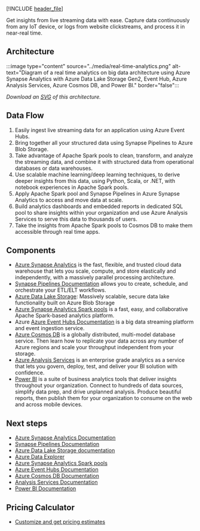 


[!INCLUDE [header_file](../../../includes/sol-idea-header.md)]

Get insights from live streaming data with ease. Capture data continuously from any IoT device, or logs from website clickstreams, and process it in near-real time.

## Architecture

:::image type="content" source="../media/real-time-analytics.png" alt-text="Diagram of a real time analytics on big data architecture using Azure Synapse Analytics with Azure Data Lake Storage Gen2, Event Hub, Azure Analysis Services, Azure Cosmos DB, and Power BI." border="false":::

*Download an [SVG](../media/real-time-analytics.svg) of this architecture.*

## Data Flow

1. Easily ingest live streaming data for an application using Azure Event Hubs.
1. Bring together all your structured data using Synapse Pipelines to Azure Blob Storage.
1. Take advantage of Apache Spark pools to clean, transform, and analyze the streaming data, and combine it with structured data from operational databases or data warehouses.
1. Use scalable machine learning/deep learning techniques, to derive deeper insights from this data, using Python, Scala, or .NET, with notebook experiences in Apache Spark pools.
1. Apply Apache Spark pool and Synapse Pipelines in Azure Synapse Analytics to access and move data at scale.
1. Build analytics dashboards and embedded reports in dedicated SQL pool to share insights within your organization and use Azure Analysis Services to serve this data to thousands of users.
1. Take the insights from Apache Spark pools to Cosmos DB to make them accessible through real time apps.

## Components

* [Azure Synapse Analytics](https://azure.microsoft.com/services/synapse-analytics) is the fast, flexible, and trusted cloud data warehouse that lets you scale, compute, and store elastically and independently, with a massively parallel processing architecture.
* [Synapse Pipelines Documentation](/azure/data-factory/concepts-pipelines-activities) allows you to create, schedule, and orchestrate your ETL/ELT workflows.
* [Azure Data Lake Storage](https://azure.microsoft.com/services/storage/data-lake-storage): Massively scalable, secure data lake functionality built on Azure Blob Storage
* [Azure Synapse Analytics Spark pools](/azure/synapse-analytics/spark/apache-spark-overview) is a fast, easy, and collaborative Apache Spark-based analytics platform.
* Azure [Azure Event Hubs Documentation](/azure/event-hubs/event-hubs-about)  is a big data streaming platform and event ingestion service.
* [Azure Cosmos DB](https://azure.microsoft.com/services/cosmos-db) is a globally distributed, multi-model database service. Then learn how to replicate your data across any number of Azure regions and scale your throughput independent from your storage.
* [Azure Analysis Services](https://azure.microsoft.com/services/analysis-services) is an enterprise grade analytics as a service that lets you govern, deploy, test, and deliver your BI solution with confidence.
* [Power BI](https://powerbi.microsoft.com) is a suite of business analytics tools that deliver insights throughout your organization. Connect to hundreds of data sources, simplify data prep, and drive unplanned analysis. Produce beautiful reports, then publish them for your organization to consume on the web and across mobile devices.

## Next steps

* [Azure Synapse Analytics Documentation](/azure/sql-data-warehouse)
* [Synapse Pipelines Documentation](/azure/data-factory/concepts-pipelines-activities)
* [Azure Data Lake Storage documentation](/azure/storage/blobs/data-lake-storage-introduction)
* [Azure Data Explorer](/azure/data-explorer/data-explorer-overview)
* [Azure Synapse Analytics Spark pools](/azure/synapse-analytics/spark/apache-spark-overview)
* [Azure Event Hubs Documentation](/azure/event-hubs/event-hubs-about)
* [Azure Cosmos DB Documentation](/azure/cosmos-db)
* [Analysis Services Documentation](/azure/analysis-services)
* [Power BI Documentation](/power-bi)

## Pricing Calculator

* [Customize and get pricing estimates](https://azure.com/e/f8f5bc2de0b64aa0ae2dd154e7b6b462)
